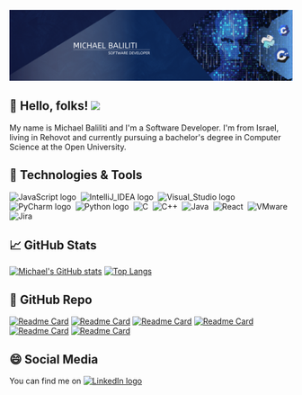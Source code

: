 ![Header](https://raw.githubusercontent.com/soulsama972/soulsama972/main/logo.png "Header")

## 👋 Hello, folks! <img src="https://media.giphy.com/media/hvRJCLFzcasrR4ia7z/giphy.gif" width="25px">
My name is Michael Baliliti and I'm a Software Developer. 
I'm from Israel, living in Rehovot and currently pursuing a bachelor's degree in Computer Science at the Open University. 

## 🔧 Technologies & Tools
<img src="https://img.shields.io/badge/JavaScript-282C34?logo=javascript&color=0e0080&logoColor=white" alt="JavaScript logo" title="JavaScript" height="25">&nbsp;</img>
<img src="https://img.shields.io/badge/IntelliJ_IDEA-informational?logo=intellijidea&color=0e0080&logoColor=white" alt="IntelliJ_IDEA logo" title="IntelliJ_IDEA" height="25">&nbsp;</img>
<img src="https://img.shields.io/badge/Visual_Studio-informational?logo=visualstudio&color=0e0080&logoColor=white" alt="Visual_Studio logo" title="Visual_Studio" height="25">&nbsp;</img>
<img src="https://img.shields.io/badge/PyCharm-informational?logo=pycharm&color=0e0080&logoColor=white" alt="PyCharm logo" title="PyCharm" height="25">&nbsp;</img>
<img src="https://img.shields.io/badge/Python-informational?logo=python&color=0e0080&logoColor=white" alt="Python logo" title="Python" height="25">&nbsp;</img>
<img src="https://img.shields.io/badge/C-informational?logo=c&color=0e0080&logoColor=white" alt="C" title="C" height="25">&nbsp;</img>
<img src="https://img.shields.io/badge/C++-informational?logo=cplusplus&color=0e0080&logoColor=white" alt="C++" title="C++" height="25">&nbsp;</img>
<img src="https://img.shields.io/badge/Java-informational?logo=java&color=0e0080&logoColor=white" alt="Java" title="Java" height="25">&nbsp;</img>
<img src="https://img.shields.io/badge/React-informational?logo=react&color=0e0080&logoColor=white" alt="React" title="React" height="25">&nbsp;</img>
<img src="https://img.shields.io/badge/VMware-informational?logo=vmware&color=0e0080&logoColor=white" alt="VMware" title="VMware" height="25">&nbsp;</img>
<img src="https://img.shields.io/badge/Jira-informational?logo=jira&color=0e0080&logoColor=white" alt="Jira" title="Jira" height="25">&nbsp;</img>

## 📈 GitHub Stats
[![Michael's GitHub stats](https://github-readme-stats.vercel.app/api?username=soulsama972&hide=stars,prs&show_icons=true&theme=algolia)](https://github.com/soulsama972/github-readme-stats)
[![Top Langs](https://github-readme-stats.vercel.app/api/top-langs/?username=soulsama972&hide=ActionScript,jupyter%20notebook,q,Makefile&layout=compact&theme=algolia)](https://github.com/soulsama972/github-readme-stats)

## 🌟 GitHub Repo
[![Readme Card](https://github-readme-stats.vercel.app/api/pin/?username=soulsama972&repo=Self-Play-Pong-Model-Machine-Learning-Genetic-Algorithm&theme=algolia)](https://github.com/soulsama972/Self-Play-Pong-Model-Machine-Learning-Genetic-Algorithm)
[![Readme Card](https://github-readme-stats.vercel.app/api/pin/?username=soulsama972&repo=Assembler&theme=algolia)](https://github.com/soulsama972/Assembler)
[![Readme Card](https://github-readme-stats.vercel.app/api/pin/?username=soulsama972&repo=OpenGL-Wrapper-WIP&theme=algolia)](https://github.com/soulsama972/OpenGL-Wrapper-WIP)
[![Readme Card](https://github-readme-stats.vercel.app/api/pin/?username=soulsama972&repo=2D-Graphic-Wrapper-Using-DirectX11&theme=algolia)](https://github.com/soulsama972/2D-Graphic-Wrapper-Using-DirectX11)
[![Readme Card](https://github-readme-stats.vercel.app/api/pin/?username=soulsama972&repo=showCase&theme=algolia)](https://github.com/soulsama972/ShowCase)
[![Readme Card](https://github-readme-stats.vercel.app/api/pin/?username=soulsama972&repo=machine_learning_dog_vs_cat_model&theme=algolia)](https://github.com/soulsama972/machine_learning_dog_vs_cat_model)

## 😄 Social Media
You can find me on [<img src="https://img.shields.io/badge/LinkedIn-282C34?logo=linkedin&logoColor=0077B5" alt="LinkedIn logo" title="LinkedIn" height="25" />](https://www.linkedin.com/in/michael-baliliti-918972168/)

<!-- is a ✨ _special_ ✨ repository because its `README.md` (this file) appears on your GitHub profile.

Here are some ideas to get you started:

- 🔭 I’m currently working on ...
- 🌱 I’m currently learning ...
- 👯 I’m looking to collaborate on ...
- 🤔 I’m looking for help with ...
- 💬 Ask me about ...
- 📫 How to reach me: ...
- 😄 Pronouns: ...
- ⚡ Fun fact: ...
-->
